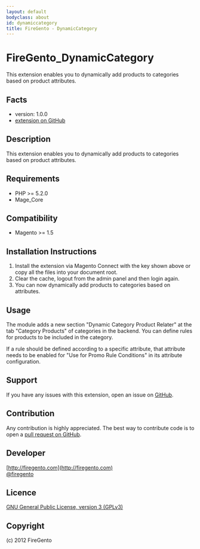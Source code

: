 ```yaml
---
layout: default
bodyclass: about
id: dynamiccategory
title: FireGento - DynamicCategory
---
```

FireGento_DynamicCategory
=====================
This extension enables you to dynamically add products to categories based on product attributes.

Facts
-----
- version: 1.0.0
- [extension on GitHub](https://github.com/firegento/firegento-dynamiccategory)

Description
-----------
This extension enables you to dynamically add products to categories based on product attributes.

Requirements
------------
- PHP >= 5.2.0
- Mage_Core

Compatibility
-------------
- Magento >= 1.5

Installation Instructions
-------------------------
1. Install the extension via Magento Connect with the key shown above or copy all the files into your document root.
2. Clear the cache, logout from the admin panel and then login again.
3. You can now dynamically add products to categories based on attributes.

Usage
-----

The module adds a new section "Dynamic Category Product Relater" at the tab "Category Products" of categories in the backend.
You can define rules for products to be included in the category. 

If a rule should be defined according to a specific attribute, that attribute needs to be enabled for "Use for Promo Rule Conditions" in its attribute configuration.



Support
-------
If you have any issues with this extension, open an issue on [GitHub](https://github.com/firegento/firegento-dynamiccategory/issues).

Contribution
------------
Any contribution is highly appreciated. The best way to contribute code is to open a [pull request on GitHub](https://help.github.com/articles/using-pull-requests).

Developer
---------
[http://firegento.com](http://firegento.com)  
[@firegento](https://twitter.com/firegento)

Licence
-------
[GNU General Public License, version 3 (GPLv3)](http://opensource.org/licenses/gpl-3.0)

Copyright
---------
(c) 2012 FireGento
